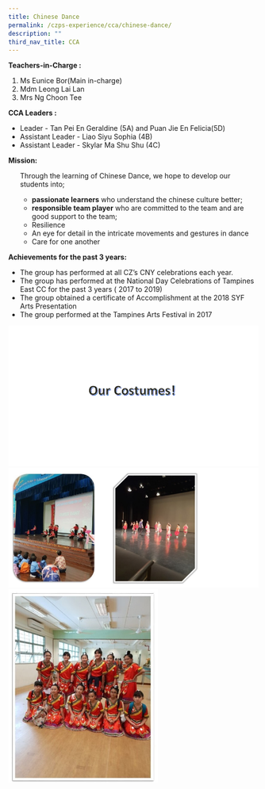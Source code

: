 ```yaml
---
title: Chinese Dance
permalink: /czps-experience/cca/chinese-dance/
description: ""
third_nav_title: CCA
---
```

<p><strong>Teachers-in-Charge :&nbsp;</strong></p>
<ol>
	<li>Ms Eunice Bor(Main in-charge)</li>	
<li>Mdm Leong Lai Lan</li>
<li>Mrs Ng Choon Tee</li>
</ol>
<p><strong>CCA Leaders :</strong></p>
<ul>
<li>Leader - Tan Pei En Geraldine (5A) and Puan Jie En Felicia(5D)</li>
<li>Assistant Leader - Liao Siyu Sophia (4B)</li>
<li>Assistant Leader - Skylar Ma Shu Shu (4C)</li>
</ul>
<p><strong>Mission:</strong></p>
<ul>
<p>Through the learning of Chinese Dance, we hope to develop our students into;

</p></ul>
<ul>
<ul>
	<li><strong>passionate learners</strong> who understand the chinese culture better;</li>
	<li><strong>responsible team player</strong> who are committed to the team and are good support to the team;</li>
<li>Resilience</li>
<li>An eye for detail in the intricate movements and gestures in dance</li>
<li>Care for one another</li>
</ul>
</ul>
<p><strong>Achievements for the past 3 years:</strong></p>
<ul>
<li>The group has performed at all CZ’s CNY celebrations each year.</li>
<li>The group has performed at the National Day Celebrations of Tampines East CC for the past 3 years ( 2017 to 2019)</li>
<li>The group obtained a certificate of Accomplishment at the 2018 SYF Arts Presentation</li>
<li>The group performed at the Tampines Arts Festival in 2017</li>
</ul>
<img src="/images/cd.gif">
<img src="/images/cd2.png">
<img style="width: 60%;" src="/images/cd2.jpg">